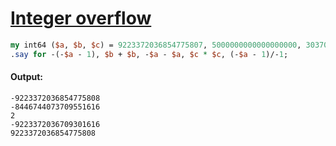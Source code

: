[1]: https://rosettacode.org/wiki/Integer_overflow

# [Integer overflow][1]

```perl
my int64 ($a, $b, $c) = 9223372036854775807, 5000000000000000000, 3037000500;
.say for -(-$a - 1), $b + $b, -$a - $a, $c * $c, (-$a - 1)/-1;
```

#### Output:
```
-9223372036854775808
-8446744073709551616
2
-9223372036709301616
9223372036854775808
```